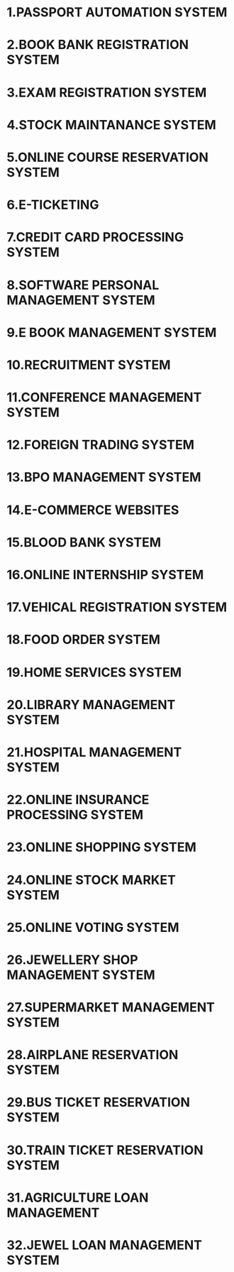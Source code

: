 # 1.PASSPORT AUTOMATION SYSTEM
# 2.BOOK BANK REGISTRATION SYSTEM
# 3.EXAM REGISTRATION SYSTEM
# 4.STOCK MAINTANANCE SYSTEM
# 5.ONLINE COURSE RESERVATION SYSTEM
# 6.E-TICKETING
# 7.CREDIT CARD PROCESSING SYSTEM
# 8.SOFTWARE PERSONAL MANAGEMENT SYSTEM
# 9.E BOOK MANAGEMENT SYSTEM
# 10.RECRUITMENT SYSTEM
# 11.CONFERENCE MANAGEMENT SYSTEM
# 12.FOREIGN TRADING SYSTEM
# 13.BPO MANAGEMENT SYSTEM
# 14.E-COMMERCE WEBSITES
# 15.BLOOD BANK SYSTEM
# 16.ONLINE INTERNSHIP SYSTEM
# 17.VEHICAL REGISTRATION SYSTEM
# 18.FOOD ORDER SYSTEM
# 19.HOME SERVICES SYSTEM
# 20.LIBRARY MANAGEMENT SYSTEM
# 21.HOSPITAL MANAGEMENT SYSTEM
# 22.ONLINE INSURANCE PROCESSING SYSTEM
# 23.ONLINE SHOPPING SYSTEM
# 24.ONLINE STOCK MARKET SYSTEM
# 25.ONLINE VOTING SYSTEM
# 26.JEWELLERY SHOP MANAGEMENT SYSTEM
# 27.SUPERMARKET MANAGEMENT SYSTEM
# 28.AIRPLANE RESERVATION SYSTEM
# 29.BUS TICKET RESERVATION SYSTEM
# 30.TRAIN TICKET RESERVATION SYSTEM
# 31.AGRICULTURE LOAN MANAGEMENT
# 32.JEWEL LOAN MANAGEMENT SYSTEM
